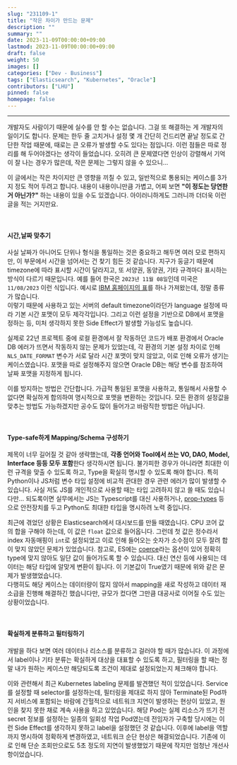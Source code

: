 ```yaml
---
slug: "231109-1"
title: "작은 차이가 만드는 문제"
description: ""
summary: ""
date: 2023-11-09T00:00:00+09:00
lastmod: 2023-11-09T00:00:00+09:00
draft: false
weight: 50
images: []
categories: ["Dev - Business"]
tags: ["Elasticsearch", "Kubernetes", "Oracle"]
contributors: ["LHU"]
pinned: false
homepage: false
---
```


---

개발자도 사람이기 때문에 실수를 안 할 수는 없습니다. 그걸 또 해결하는 게 개발자의 일이기도 합니다. 문제는 한두 줄 고치거나 설정 몇 개 간단히 건드리면 끝날 정도로 간단한 작업 때문에, 때로는 큰 오류가 발생할 수도 있다는 점입니다. 이런 점들은 따로 정리를 해 두어야겠다는 생각이 들었습니다. 오히려 큰 문제였다면 인상이 강렬해서 기억이 잘 나는 경우가 많은데, 작은 문제는 그렇지 않을 수 있으니...

이 글에서는 작은 차이지만 큰 영향을 끼칠 수 있고, 일반적으로 통용되는 케이스를 3가지 정도 적어 두려고 합니다. 내용이 내용이니만큼 가볍고, 어찌 보면 **"이 정도는 당연한 거 아닌가?"** 하는 내용이 있을 수도 있겠습니다. 아이러니하게도 그러니까 더더욱 이런 글을 적는 거지만요.

<br>

#### 시간,날짜 맞추기

사실 날짜가 아니어도 단위나 형식을 통일하는 것은 중요하고 해두면 여러 모로 편하지만, 이 부문에서 시간을 넘어서는 건 찾기 힘든 것 같습니다. 지구가 둥글기 때문에 timezone에 따라 표시할 시간이 달라지고, 또 서양권, 동양권, 기타 규격마다 표시하는 방식이 다르기 때문입니다. 예를 들어 한국은 `2023년 11월 08일`인데 미국은 `11/08/2023` 이런 식입니다. 예시로 [IBM 홈페이지의 표][ref1]를 하나 가져왔는데, 정말 종류가 많습니다.  
이렇기 때문에 사용하고 있는 서버의 default timezone이라던가 language 설정에 따라 기본 시간 포맷이 모두 제각각입니다. 그리고 이런 설정을 기반으로 DB에서 포맷을 정하는 등, 미처 생각하지 못한 Side Effect가 발생할 가능성도 높습니다.

실제로 22년 프로젝트 중에 로컬 환경에서 잘 작동하던 코드가 배포 환경에서 Oracle DB 에러가 뜨면서 작동하지 않는 문제가 있었는데, 각 환경의 기본 설정 차이로 인해 `NLS_DATE_FORMAT` 변수가 서로 달라 시간 포맷이 맞지 않았고, 이로 인해 오류가 생기는 케이스였습니다. 포맷을 따로 설정해주지 않으면 Oracle DB는 해당 변수를 참조하여 날짜 포맷을 지정하게 됩니다.

이를 방지하는 방법은 간단합니다. 가급적 통일된 포맷을 사용하고, 통일해서 사용할 수 없다면 확실하게 합의하여 명시적으로 포맷을 변환하는 것입니다. 모든 환경의 설정값을 맞추는 방법도 가능하겠지만 공수도 많이 들어가고 바람직한 방법은 아닙니다.

<br>

#### Type-safe하게 Mapping/Schema 구성하기

제목이 너무 길어질 것 같아 생략했는데, **각종 언어와 Tool에서 쓰는 VO, DAO, Model, Interface 등등 모두 포함**한다 생각하시면 됩니다. 불가피한 경우가 아니라면 최대한 이런 규격을 맞출 수 있도록 하고, Type을 확실히 명시할 수 있도록 해야 합니다. 특히 Python이나 JS처럼 변수 타입 설정에 비교적 관대한 경우 관련 에러가 많이 발생할 수 있습니다. 사실 저도 JS를 개인적으로 사용할 때는 타입 고려하지 않고 쓸 때도 있습니다만... 되도록이면 실무에서는 JS는 Typescript를 대신 사용하거나, [prop-types][ref2] 등으로 안전장치를 두고 Python도 최대한 타입을 명시하려 노력 중입니다.

최근에 겪었던 상황은 Elasticsearch에서 대시보드를 만들 때였습니다. CPU 코어 값의 합을 구해야 하는데, 이 값은 `float` 값으로 들어옵니다. 그런데 첫 값은 정수라서 index 자동매핑이 `int`로 설정되었고 이로 인해 들어오는 숫자가 소수점이 모두 잘려 합이 맞지 않았던 문제가 있었습니다. 참고로, ES에는 [coerce][ref3]라는 옵션이 있어 정확히 type에 맞지 않아도 일단 값이 들어가도록 할 수 있습니다. 대신 연산 등에 사용되는 데이터는 해당 타입에 알맞게 변환이 됩니다. 이 기본값이 True였기 때문에 위와 같은 문제가 발생했었습니다.  
다행히도 해당 케이스는 데이터량이 많지 않아서 mapping을 새로 작성하고 데이터 재소급을 진행해 해결하긴 했습니다만, 규모가 컸다면 그만큼 대공사로 이어질 수도 있는 상황이었습니다.

<br>

#### 확실하게 분류하고 필터링하기

개발을 하다 보면 여러 데이터나 리소스를 분류하고 걸러야 할 때가 많습니다. 이 과정에서 label이나 기타 분류는 확실하게 대상을 대표할 수 있도록 하고, 필터링을 할 때는 정말 내가 원하는 케이스만 해당되도록 조건이 제대로 설정되었는지 체크해야 합니다.

이와 관련해서 최근 Kubernetes labeling 문제를 발견했던 적이 있었습니다. Service를 설정할 때 selector를 설정하는데, 필터링을 제대로 하지 않아 Terminate된 Pod까지 서비스에 포함되는 바람에 간헐적으로 네트워크 지연이 발생하는 현상이 있었고, 원인을 찾지 못한 채로 계속 사용을 하고 있었습니다. 해당 Pod는 실제 리소스가 뜨기 전 secret 정보를 설정하는 일종의 일회성 작업 Pod였는데 전임자가 구축할 당시에는 이런 Side Effect를 생각하지 못하고 label을 설정했던 것 같습니다. 이후에 label을 역할까지 명시하여 정확하게 변경하였고, 네트워크 순단 현상은 해결되었습니다. 기존에 이로 인해 단순 조회만으로도 5초 정도의 지연이 발생했었기 때문에 작지만 엄청난 개선사항이었습니다.

[ref1]: https://www.ibm.com/docs/ko/tap/3.5.2?topic=time-custom-date-formats
[ref2]: https://www.npmjs.com/package/prop-types
[ref3]: https://www.elastic.co/guide/en/elasticsearch/reference/current/coerce.html
